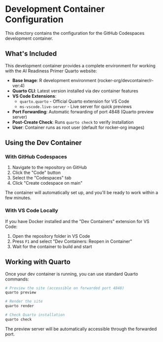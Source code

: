 # Development Container Configuration

This directory contains the configuration for the GitHub Codespaces development container.

## What's Included

This development container provides a complete environment for working with the AI Readiness Primer Quarto website:

- **Base Image**: R development environment (rocker-org/devcontainer/r-ver:4)
- **Quarto CLI**: Latest version installed via dev container features
- **VS Code Extensions**:
  - `quarto.quarto` - Official Quarto extension for VS Code
  - `ms-vscode.live-server` - Live server for quick previews
- **Port Forwarding**: Automatic forwarding of port 4848 (Quarto preview server)
- **Post-Create Check**: Runs `quarto check` to verify installation
- **User**: Container runs as root user (default for rocker-org images)

## Using the Dev Container

### With GitHub Codespaces

1. Navigate to the repository on GitHub
2. Click the "Code" button
3. Select the "Codespaces" tab
4. Click "Create codespace on main"

The container will automatically set up, and you'll be ready to work within a few minutes.

### With VS Code Locally

If you have Docker installed and the "Dev Containers" extension for VS Code:

1. Open the repository folder in VS Code
2. Press `F1` and select "Dev Containers: Reopen in Container"
3. Wait for the container to build and start

## Working with Quarto

Once your dev container is running, you can use standard Quarto commands:

```bash
# Preview the site (accessible on forwarded port 4848)
quarto preview

# Render the site
quarto render

# Check Quarto installation
quarto check
```

The preview server will be automatically accessible through the forwarded port.
